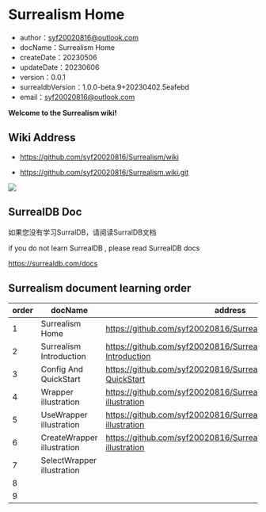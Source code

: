 # Surrealism Home

- author：syf20020816@outlook.com
- docName：Surrealism Home
- createDate：20230506
- updateDate：20230606
- version：0.0.1
- surrealdbVersion：1.0.0-beta.9+20230402.5eafebd
- email：syf20020816@outlook.com

**Welcome to the Surrealism wiki!**

## Wiki Address

- https://github.com/syf20020816/Surrealism/wiki

- https://github.com/syf20020816/Surrealism.wiki.git

<img src="https://github.com/syf20020816/Surrealism/blob/main/README/imgs/clone.png" />

## SurrealDB Doc

如果您没有学习SurralDB，请阅读SurralDB文档

if you do not learn SurrealDB , please read SurrealDB docs

https://surrealdb.com/docs

## Surrealism document learning order

| order | docName                    | address                                                      |
| ----- | -------------------------- | ------------------------------------------------------------ |
| 1     | Surrealism Home            | https://github.com/syf20020816/Surrealism/wiki               |
| 2     | Surrealism Introduction    | https://github.com/syf20020816/Surrealism/wiki/Surrealism-Introduction |
| 3     | Config And QuickStart      | https://github.com/syf20020816/Surrealism/wiki/Config-And-QuickStart |
| 4     | Wrapper illustration       | https://github.com/syf20020816/Surrealism/wiki/Wrapper-illustration |
| 5     | UseWrapper illustration    | https://github.com/syf20020816/Surrealism/wiki/UseWrapper-illustration |
| 6     | CreateWrapper illustration | https://github.com/syf20020816/Surrealism/wiki/CreateWrapper-illustration |
| 7     | SelectWrapper illustration |                                                              |
| 8     |                            |                                                              |
| 9     |                            |                                                              |

